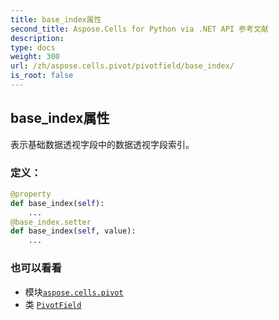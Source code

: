 ```yaml
---
title: base_index属性
second_title: Aspose.Cells for Python via .NET API 参考文献
description:
type: docs
weight: 300
url: /zh/aspose.cells.pivot/pivotfield/base_index/
is_root: false
---
```

## base_index属性

表示基础数据透视字段中的数据透视字段索引。
### 定义：
```python
@property
def base_index(self):
    ...
@base_index.setter
def base_index(self, value):
    ...
```

### 也可以看看
* 模块[`aspose.cells.pivot`](../../)
* 类 [`PivotField`](/cells/python-net/zh/aspose.cells.pivot/pivotfield)

